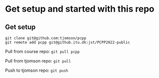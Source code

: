 # Get setup and started with this repo

## Get setup

```
git clone git@github.com:tjomson/pcpp
git remote add pcpp git@github.itu.dk:jst/PCPP2022-public
```

Pull from course repo: 
`git pull pcpp`

Pull from tjomson repo: 
`git pull`

Push to tjomson repo: 
`git push`
